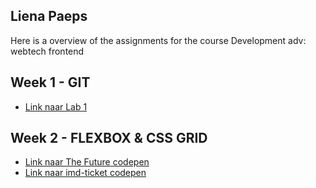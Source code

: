 ## Liena Paeps

Here is a overview of the assignments for the course Development adv: webtech frontend
## Week 1 - GIT
* [Link naar Lab 1](https://github.com/ellendeveth/2imd-webtechadvanced-lab1)

## Week 2 - FLEXBOX & CSS GRID
* [Link naar The Future codepen](https://codepen.io/lienapaeps/pen/OJOwOZq?editors=1100)
* [Link naar imd-ticket codepen](https://codepen.io/lienapaeps/pen/GROBOGw?editors=1100)